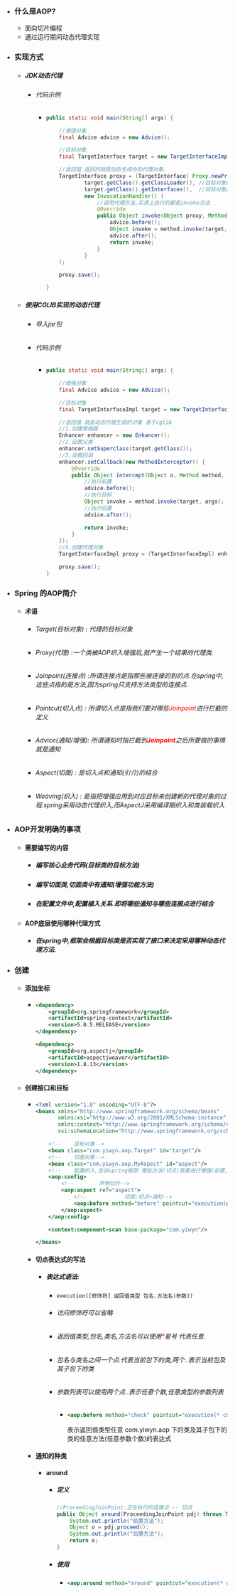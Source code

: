 - ### 什么是AOP?

  - 面向切片编程
  - 通过运行期间动态代理实现

- ### 实现方式

  - ##### JDK动态代理

    - ###### 代码示例

      - ```java
        public static void main(String[] args) {
        
            //增强对象
            final Advice advice = new Advice();
        
            //目标对象
            final TargetInterface target = new TargetInterfaceImpl();
        
            //返回值 返回的就是动态生成你的代理对象.
            TargetInterface proxy = (TargetInterface) Proxy.newProxyInstance(
                    target.getClass().getClassLoader(), //目标对象的类加载器
                    target.getClass().getInterfaces(),  //目标对象相同的接口字节码对象数组
                    new InvocationHandler() {
                        //调用代理方法,实质上执行的都是invoke方法
                        @Override
                        public Object invoke(Object proxy, Method method, Object[] args) throws Throwable {
                            advice.before();
                            Object invoke = method.invoke(target, args);
                            advice.after();
                            return invoke;
                        }
                    }
            );
        
            proxy.save();
        
        }
        ```

  - ##### 使用CGLIB实现的动态代理

    - ###### 导入jar包

    - ###### 代码示例

      - ```java
        public static void main(String[] args) {
        
            //增强对象
            final Advice advice = new Advice();
        
            //目标对象
            final TargetInterfaceImpl target = new TargetInterfaceImpl();
        
            //返回值 就是动态代理生成的对象 基于cglib
            //1.创建增强器
            Enhancer enhancer = new Enhancer();
            //2.设置父类
            enhancer.setSuperclass(target.getClass());
            //3.设置回调
            enhancer.setCallback(new MethodInterceptor() {
                @Override
                public Object intercept(Object o, Method method, Object[] args, MethodProxy methodProxy) throws Throwable {
                    //执行前置
                    advice.before();
                    //执行目标
                    Object invoke = method.invoke(target, args);
                    //执行后置
                    advice.after();
        
                    return invoke;
                }
            });
            //4.创建代理对象
            TargetInterfaceImpl proxy = (TargetInterfaceImpl) enhancer.create();
        
            proxy.save();
        }
        ```

- ### Spring 的AOP简介

  - #### 术语

    - ###### Target(目标对象)  : 代理的目标对象

    - ###### Proxy(代理)           :一个类被AOP织入增强后,就产生一个结果的代理类.

    - ###### Joinpoint(连接点) :所谓连接点是指那些被连接的到的点.在spring中,这些点指的是方法,因为spring只支持方法类型的连接点.

    - ###### Pointcut(切入点)  : 所谓切入点是指我们要对哪些<font color='red'>Joinpoint</font>进行拦截的定义

    - ###### Advice(通知/增强): 所谓通知时指拦截到<font color='red'>**Joinpoint**</font>之后所要做的事情就是通知

    - ###### Aspect(切面)         : 是切入点和通知(引介)的结合

    - ###### Weaving(织入)    : 是指把增强应用到对应目标来创建新的代理对象的过程.spring采用动态代理织入,而AspectJ采用编译期织入和类装载织入

- ### AOP开发明确的事项

  - #### 需要编写的内容

    - ##### 编写核心业务代码(目标类的目标方法)

    - ##### 编写切面类,切面类中有通知(增强功能方法)

    - ##### 在配置文件中,配置植入关系.即将哪些通知与哪些连接点进行结合

  - #### AOP底层使用哪种代理方式

    - ##### 在spring中,框架会根据目标类是否实现了接口来决定采用哪种动态代理方法.

- ### 创建

  - #### 添加坐标

    - ```xml
      <dependency>
          <groupId>org.springframework</groupId>
          <artifactId>spring-context</artifactId>
          <version>5.0.5.RELEASE</version>
      </dependency>
      
      <dependency>
          <groupId>org.aspectj</groupId>
          <artifactId>aspectjweaver</artifactId>
          <version>1.8.13</version>
      </dependency>
      ```

  - #### 创建接口和目标

    - ```xml
      <?xml version="1.0" encoding="UTF-8"?>
      <beans xmlns="http://www.springframework.org/schema/beans"
             xmlns:xsi="http://www.w3.org/2001/XMLSchema-instance" xmlns:aop="http://www.springframework.org/schema/aop"
             xmlns:context="http://www.springframework.org/schema/context"
             xsi:schemaLocation="http://www.springframework.org/schema/beans http://www.springframework.org/schema/beans/spring-beans.xsd http://www.springframework.org/schema/aop http://www.springframework.org/schema/aop/spring-aop.xsd http://www.springframework.org/schema/context http://www.springframework.org/schema/context/spring-context.xsd">
      
          <!--    目标对象-->
          <bean class="com.yiwyn.aop.Target" id="target"/>
          <!--    切面对象-->
          <bean class="com.yiwyn.aop.MyAspect" id="aspect"/>
          <!--    配置织入,告诉spring框架 哪些方法(切点)需要进行增强(前置,后置)-->
          <aop:config>
              <!--        声明切片-->
              <aop:aspect ref="aspect">
                  <!--            切面:切点+通知-->
                  <aop:before method="before" pointcut="execution(public void 				   com.yiwyn.aop.Target.save())"/>
              </aop:aspect>
          </aop:config>
      
          <context:component-scan base-package="com.yiwyn"/>
      
      </beans>
      ```

    - #### 切点表达式的写法

      - ##### 表达式语法:

        - ```xml
          execution([修饰符] 返回值类型 包名.方法名(参数))
          ```

        - ###### 访问修饰符可以省略

        - ###### 返回值类型,包名,类名,方法名可以使用<font color='red'>*</font>星号 代表任意.

        - ###### 包名与类名之间一个点<font color='red'>.</font>代表当前包下的类,两个<font color='red'>..</font>表示当前包及其子包下的类

        - ###### 参数列表可以使用两个点<font color='red'>..</font>表示任意个数,任意类型的参数列表

          - ```xml
            <aop:before method="check" pointcut="execution(* com.yiwyn.aop.*.*(..))"/> //最常用写法
            ```

            表示返回值类型任意 com.yiwyn.aop 下的类及其子包下的类的任意方法(任意参数个数)的表达式

    - #### 通知的种类

      - #### around

        - ##### 定义

          ```java
          //ProceedingJoinPoint:正在执行的连接点 -- 切点
          public Object around(ProceedingJoinPoint pdj) throws Throwable {
              System.out.println("前置方法");
              Object o = pdj.proceed();
              System.out.println("后置方法");
              return o;
          }
          ```

        - ##### 使用

          - ```xml
            <aop:around method="around" pointcut="execution(* com.yiwyn.aop..*.*(..))"/>
            ```

            


